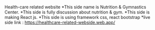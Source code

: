 Health-care related website
*This side name is Nutrition & Gymnastics Center.
*This side is fully discussion about nutrition & gym.
*This side is making React js.
*This side is using framework css, react bootstrap
*live side link : https://healthcare-related-webside.web.app/